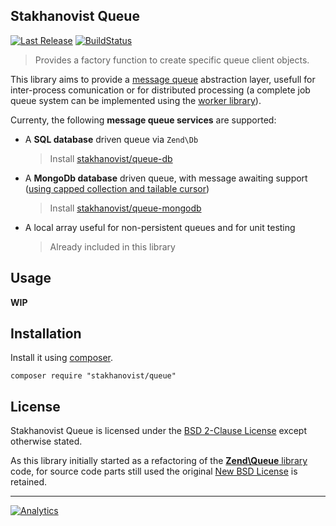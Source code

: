 Stakhanovist Queue
------------------

[![Last Release](https://img.shields.io/packagist/v/stakhanovist/queue.svg?style=flat-square)](https://packagist.org/packages/stakhanovist/queue) [![BuildStatus](https://img.shields.io/travis/stakhanovist/queue/master.svg?style=flat-square)](https://travis-ci.org/stakhanovist/queue)

> Provides a factory function to create specific queue client objects.

This library aims to provide a [message queue](http://en.wikipedia.org/wiki/Message_queue) abstraction layer, usefull for inter-process comunication or for distributed processing (a complete job queue system can be implemented using the [worker library](https://github.com/stakhanovist/worker)).

Currenty, the following **message queue services** are supported:

- A **SQL database** driven queue via `Zend\Db`

    > Install [stakhanovist/queue-db](http://github.comstakhanovist/queue-db)

- A **MongoDb database** driven queue, with message awaiting support ([using capped collection and tailable cursor](http://shtylman.com/post/the-tail-of-mongodb))

    > Install [stakhanovist/queue-mongodb](http://github.comstakhanovist/queue-mongodb)

- A local array useful for non-persistent queues and for unit testing

    > Already included in this library

## Usage

**WIP**

## Installation

Install it using [composer](http://getcomposer.org).

```
composer require "stakhanovist/queue"
```

## License

Stakhanovist Queue is licensed under the [BSD 2-Clause License](https://github.com/stakhanovist/queue/blob/master/LICENSE) except otherwise stated.

As this library initially started as a refactoring of the [**Zend\Queue** library](https://github.com/zendframework/ZendQueue) code, for source code parts still used the original [New BSD License](https://github.com/stakhanovist/queue/blob/master/LICENSE.ZF) is retained.

---

[![Analytics](https://ga-beacon.appspot.com/UA-49657176-4/queue?flat)](https://github.com/igrigorik/ga-beacon)
